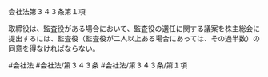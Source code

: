 会社法第３４３条第１項

取締役は、監査役がある場合において、監査役の選任に関する議案を株主総会に提出するには、監査役（監査役が二人以上ある場合にあっては、その過半数）の同意を得なければならない。

#会社法
#会社法/第３４３条
#会社法/第３４３条/第１項

